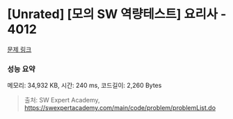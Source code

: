 # [Unrated] [모의 SW 역량테스트] 요리사 - 4012 

[문제 링크](https://swexpertacademy.com/main/code/problem/problemDetail.do?contestProbId=AWIeUtVakTMDFAVH) 

### 성능 요약

메모리: 34,932 KB, 시간: 240 ms, 코드길이: 2,260 Bytes



> 출처: SW Expert Academy, https://swexpertacademy.com/main/code/problem/problemList.do